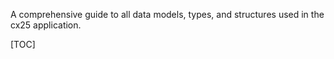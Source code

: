 A comprehensive guide to all data models, types, and structures used in the cx25 application.

[TOC]

